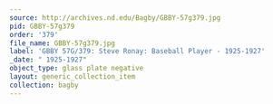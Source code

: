 ```yaml
---
source: http://archives.nd.edu/Bagby/GBBY-57g379.jpg
pid: GBBY-57g379
order: '379'
file_name: GBBY-57g379.jpg
label: 'GBBY 57G/379: Steve Ronay: Baseball Player - 1925-1927'
_date: " 1925-1927"
object_type: glass plate negative
layout: generic_collection_item
collection: bagby
---
```

